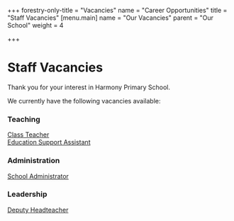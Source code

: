 +++
forestry-only-title = "Vacancies"
name = "Career Opportunities"
title = "Staff Vacancies"
[menu.main]
name = "Our Vacancies"
parent = "Our School"
weight = 4

+++
# Staff Vacancies

Thank you for your interest in Harmony Primary School.

We currently have the following vacancies available:

### Teaching

[Class Teacher](../vacancies/class-teacher-job-description)  
[Education Support Assistant](../vacancies/education-support-assistant-job-description)

### Administration

[School Administrator](../vacancies/school-administrator-job-description)

### Leadership

[Deputy Headteacher](../vacancies/deputy-headteacher-job-description)